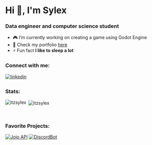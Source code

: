 <h1 align="left">Hi 👋, I'm Sylex</h1>
<h3 align="left">Data engineer and computer science student</h3>

- 🎮 I’m currently working on creating a game using Godot Engine
- 🎈 Check my portfolio [here](https://aboutbrandon.me)
- ⚡ Fun fact **I like to sleep a lot**

<h3 align="left">Connect with me:</h3>
</a>
<a href="https://linkedin.com/in/brandonm16" target="_blank">
<img src=https://img.shields.io/badge/linkedin-%231E77B5.svg?&style=for-the-badge&logo=linkedin&logoColor=white alt=linkedin style="margin-bottom: 5px;" />
</a>

<br>

<h3 align="left">Stats:</h3>
<p><img align="left" src="https://github-readme-stats.vercel.app/api/top-langs?username=itzsylex&show_icons=true&theme=onedark&locale=en&layout=compact&&count_private=true" alt="itzsylex" /></p>
<p>&nbsp;<img align="center" src="https://github-readme-stats.vercel.app/api?username=itzsylex&show_icons=true&theme=onedark&locale=en" alt="itzsylex" /></p>

<br>

<h3 align="left">Favorite Projects:</h3>

[![Jojo API](https://github-readme-stats.vercel.app/api/pin/?username=itzsylex&repo=jojoapi&theme=onedark)](https://github.com/ItzSylex/JojoAPI)
[![DiscordBot](https://github-readme-stats.vercel.app/api/pin/?username=itzsylex&repo=Toddy&theme=onedark)](https://github.com/ItzSylex/Toddy)

